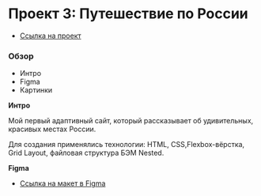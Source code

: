 # Проект 3: Путешествие по России

* [Ссылка на проект](https://elena-13-09.github.io/russian-travel/index.html)

### Обзор
* Интро
* Figma
* Картинки

**Интро**

Мой первый адаптивный сайт, который рассказывает об удивительных, красивых местах России.

Для создания применялись технологии: HTML, CSS,Flexbox-вёрстка, Grid Layout, файловая структура БЭМ Nested.

**Figma**

* [Ссылка на макет в Figma](https://www.figma.com/file/MTZ7K0gUaN07iNIj8YCcLm/Russia-(mobile)-(Copy)?node-id=0%3A1)




